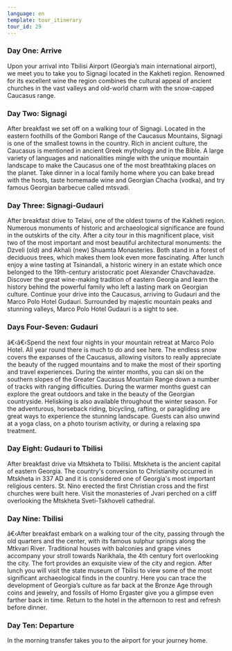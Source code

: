 ```yaml
---
language: en
template: tour_itinerary
tour_id: 29
---
```

### Day One: Arrive


Upon your arrival into Tbilisi Airport (Georgia’s main international airport), we
meet you to take you to Signagi located in the Kakheti region. Renowned for its
excellent wine the region combines the cultural appeal of ancient churches in the
vast valleys and old-world charm with the snow-capped Caucasus range.

### Day Two: Signagi


After breakfast we set off on a walking tour of Signagi. Located in the eastern foothills
of the Gombori Range of the Caucasus Mountains, Signagi is one of the smallest towns
in the country. Rich in ancient culture, the Caucasus is mentioned in ancient Greek
mythology and in the Bible. A large variety of languages and nationalities mingle
with the unique mountain landscape to make the Caucasus one of the most breathtaking
places on the planet.
Take dinner in a local family home where you can bake bread with the hosts, taste
homemade wine and Georgian Chacha (vodka), and try famous Georgian barbecue called
mtsvadi.

### Day Three: Signagi-Gudauri


After breakfast drive to Telavi, one of the oldest towns of the Kakheti region. Numerous
monuments of historic and archaeological significance are found in the outskirts
of the city. After a city tour in this magnificent place, visit two of the most
important and most beautiful architectural monuments: the Dzveli (old) and Akhali
(new) Shuamta Monasteries. Both stand in a forest of deciduous trees, which makes
them look even more fascinating. After lunch enjoy a wine tasting at Tsinandali,
a historic winery in an estate which once belonged to the 19th-century aristocratic
poet Alexander Chavchavadze. Discover the great wine-making tradition of eastern
Georgia and learn the history behind the powerful family who left a lasting mark
on Georgian culture. Continue your drive into the Caucasus, arriving to Gudauri
and the Marco Polo Hotel Gudauri. Surrounded by majestic mountain peaks and stunning
valleys, Marco Polo Hotel Gudauri is a sight to see.

### Days Four-Seven: Gudauri


â€‹â€‹Spend the next four nights in your mountain retreat at Marco Polo Hotel. All
year round there is much to do and see here. The endless snow covers the expanses
of the Caucasus, allowing visitors to really appreciate the beauty of the rugged
mountains and to make the most of their sporting and travel experiences. During
the winter months, you can ski on the southern slopes of the Greater Caucasus Mountain
Range down a number of tracks with ranging difficulties. During the warmer months
guest can explore the great outdoors and take in the beauty of the Georgian countryside.
Heliskiing is also available throughout the winter season. For the adventurous,
horseback riding, bicycling, rafting, or paragliding are great ways to experience
the stunning landscape. Guests can also unwind at a yoga class, on a photo tourism
activity, or during a relaxing spa treatment.

### Day Eight: Gudauri to Tbilisi


After breakfast drive via Mtskheta to Tbilisi. Mtskheta is the ancient capital of
eastern Georgia. The country's conversion to Christianity occurred in Mtskheta in
337 AD and it is considered one of Georgia's most important religious centers. St.
Nino erected the first Christian cross and the first churches were built here. Visit
the monasteries of Jvari perched on a cliff overlooking the Mtskheta Sveti-Tskhoveli
cathedral.

### Day Nine: Tbilisi


â€‹After breakfast embark on a walking tour of the city, passing through the old
quarters and the center, with its famous sulphur springs along the Mtkvari River.
Traditional houses with balconies and grape vines accompany your stroll towards
Narikhala, the 4th century fort overlooking the city. The fort provides an exquisite
view of the city and region. After lunch you will visit the state museum of Tbilisi
to view some of the most significant archaeological finds in the country. Here you
can trace the development of Georgia’s culture as far back at the Bronze Age through
coins and jewelry, and fossils of Homo Ergaster give you a glimpse even farther
back in time. Return to the hotel in the afternoon to rest and refresh before dinner.

### Day Ten: Departure


In the morning transfer takes you to the airport for your journey home.